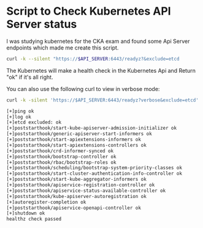 
# Script to Check Kubernetes API Server status

I was studying kubernetes for the CKA exam and found some Api Server endpoints which made me create this script.

```bash
curl -k --silent "https://$API_SERVER:6443/readyz?&exclude=etcd
```
The Kubernetes will make a health check in the Kubernetes Api and Return "ok" if it's all right.

You can also use the following curl to view in verbose mode:

```bash
curl -k -silent 'https://$API_SERVER:6443/readyz?verbose&exclude=etcd'

```

```bash
[+]ping ok
[+]log ok
[+]etcd excluded: ok
[+]poststarthook/start-kube-apiserver-admission-initializer ok
[+]poststarthook/generic-apiserver-start-informers ok
[+]poststarthook/start-apiextensions-informers ok
[+]poststarthook/start-apiextensions-controllers ok
[+]poststarthook/crd-informer-synced ok
[+]poststarthook/bootstrap-controller ok
[+]poststarthook/rbac/bootstrap-roles ok
[+]poststarthook/scheduling/bootstrap-system-priority-classes ok
[+]poststarthook/start-cluster-authentication-info-controller ok
[+]poststarthook/start-kube-aggregator-informers ok
[+]poststarthook/apiservice-registration-controller ok
[+]poststarthook/apiservice-status-available-controller ok
[+]poststarthook/kube-apiserver-autoregistration ok
[+]autoregister-completion ok
[+]poststarthook/apiservice-openapi-controller ok
[+]shutdown ok
healthz check passed
```

